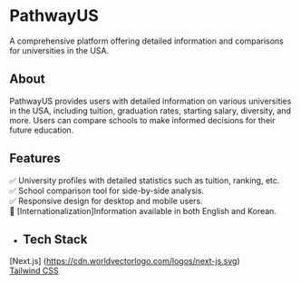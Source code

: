 # PathwayUS
A comprehensive platform offering detailed information and comparisons for universities in the USA.

## About
PathwayUS provides users with detailed information on various universities in the USA, including tuition, graduation rates, starting salary, diversity, and more. Users can compare schools to make informed decisions for their future education.

## Features
:white_check_mark: University profiles with detailed statistics such as tuition, ranking, etc.<br>
:white_check_mark: School comparison tool for side-by-side analysis.<br>
:white_check_mark: Responsive design for desktop and mobile users.<br>
:small_orange_diamond: [Internationalization]Information available in both English and Korean.<br>

- ## Tech Stack
[Next.js] (https://cdn.worldvectorlogo.com/logos/next-js.svg) <br>
[Tailwind CSS]([https://tailwindcss.com/](https://encrypted-tbn0.gstatic.com/images?q=tbn:ANd9GcQNhoXisDruJMDAq3Ltd-wuaMW2lGxck9wAKw&s))

